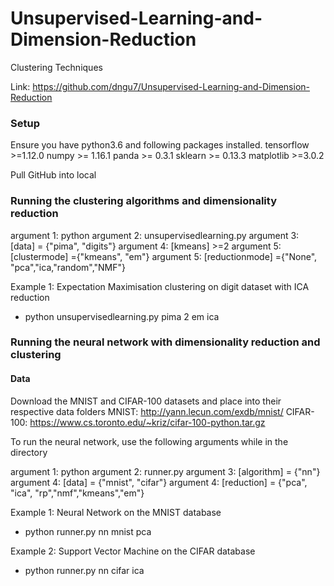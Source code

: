 # Unsupervised-Learning-and-Dimension-Reduction
Clustering Techniques

Link: https://github.com/dngu7/Unsupervised-Learning-and-Dimension-Reduction

### Setup
Ensure you have python3.6 and following packages installed.
tensorflow >=1.12.0
numpy >= 1.16.1
panda >= 0.3.1
sklearn >= 0.13.3
matplotlib >=3.0.2

Pull GitHub into local 

### Running the clustering algorithms and dimensionality reduction

argument 1: python
argument 2: unsupervisedlearning.py
argument 3: [data] = {"pima", "digits"}
argument 4: [kmeans] >=2
argument 5: [clustermode] ={"kmeans", "em"}
argument 5: [reductionmode] ={"None", "pca","ica,"random","NMF"}

Example 1: Expectation Maximisation clustering on digit dataset with ICA reduction
- python unsupervisedlearning.py pima 2 em ica


### Running the neural network with dimensionality reduction and clustering

#### Data
Download the MNIST and CIFAR-100 datasets and place into their respective data folders
MNIST: http://yann.lecun.com/exdb/mnist/
CIFAR-100: https://www.cs.toronto.edu/~kriz/cifar-100-python.tar.gz

To run the neural network, use the following arguments while in the directory

argument 1: python
argument 2: runner.py
argument 3: [algorithm] = {"nn"}
argument 4: [data] = {"mnist", "cifar"}
argument 4: [reduction] = {"pca", "ica", "rp","nmf","kmeans","em"}

Example 1: Neural Network on the MNIST database
- python runner.py nn mnist pca

Example 2: Support Vector Machine on the CIFAR database
- python runner.py nn cifar ica

